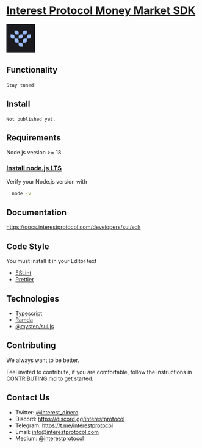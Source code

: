 # [Interest Protocol Money Market SDK](https://www.interestprotocol.com/)

 <p> <img width="75px"height="75px" src="./assets/logo.png" /></p>

## Functionality

`Stay tuned!`

## Install

`Not published yet.`

## Requirements

Node.js version >= 18

### [Install node.js LTS](https://nodejs.org/en)

Verify your Node.js version with 

```bash
  node -v 
```
## Documentation

https://docs.interestprotocol.com/developers/sui/sdk

## Code Style

You must install it in your Editor text

- [ESLint](https://marketplace.visualstudio.com/items?itemName=dbaeumer.vscode-eslint)
- [Prettier](https://marketplace.visualstudio.com/items?itemName=esbenp.prettier-vscode)

## Technologies

- [Typescript](https://typescriptlang.org)
- [Ramda](https://ramdajs.com/)
- [@mysten/sui.js](https://www.npmjs.com/package/@mysten/sui.js)

## Contributing

We always want to be better.

Feel invited to contribute, if you are comfortable, follow the instructions in [CONTRIBUTING.md](./CONTRIBUTING.md) to get started.

## Contact Us

- Twitter: [@interest_dinero](https://twitter.com/interest_dinero)
- Discord: https://discord.gg/interestprotocol
- Telegram: https://t.me/interestprotocol
- Email: [info@interestprotocol.com](mailto:info@interestprotocol.com)
- Medium: [@interestprotocol](https://medium.com/@interestprotocol)